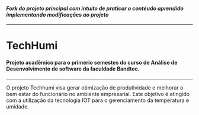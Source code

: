 
#### *Fork do projeto principal com intuito de praticar o contéudo aprendido implementando modificações ao projeto*
---

# TechHumi 
#### Projeto acadêmico para o primerio semestes do curso de Análise de Desenvolvimento de software da faculdade Bandtec.

---

O projeto Techhumi visa gerar otimização de produtividade e melhorar o bem estar do funcionário no ambiente empresarial. 
Este objetivo é atingido com a utilização da tecnologia IOT para o gerenciamento da temperatura e umidade.



